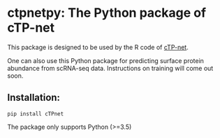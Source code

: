 # ctpnetpy: The Python package of cTP-net

This package is designed to be used by the R code of [cTP-net](https://github.com/zhouzilu/cTPnet).

One can also use this Python package for predicting surface protein abundance from scRNA-seq data. Instructions on training will come out soon.

## Installation:

```
pip install cTPnet
```
The package only supports Python (>=3.5)
